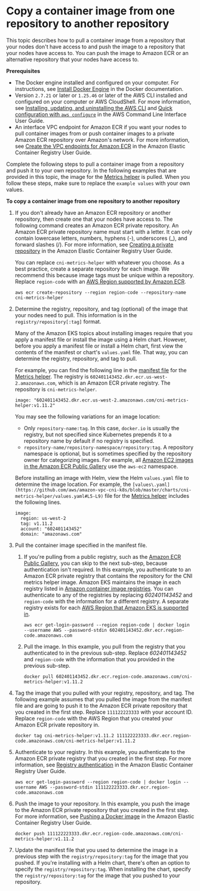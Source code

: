 # Copy a container image from one repository to another repository<a name="copy-image-to-repository"></a>

This topic describes how to pull a container image from a repository that your nodes don't have access to and push the image to a repository that your nodes have access to\. You can push the image to Amazon ECR or an alternative repository that your nodes have access to\.

**Prerequisites**
+ The Docker engine installed and configured on your computer\. For instructions, see [Install Docker Engine](https://docs.docker.com/engine/install/) in the Docker documentation\.
+ Version `2.7.21` or later or `1.25.46` or later of the AWS CLI installed and configured on your computer or AWS CloudShell\. For more information, see [Installing, updating, and uninstalling the AWS CLI](https://docs.aws.amazon.com/cli/latest/userguide/cli-chap-install.html) and [Quick configuration with `aws configure`](https://docs.aws.amazon.com/cli/latest/userguide/cli-configure-quickstart.html#cli-configure-quickstart-config) in the AWS Command Line Interface User Guide\.
+ An interface VPC endpoint for Amazon ECR if you want your nodes to pull container images from or push container images to a private Amazon ECR repository over Amazon's network\. For more information, see [Create the VPC endpoints for Amazon ECR](https://docs.aws.amazon.com/AmazonECR/latest/userguide/vpc-endpoints.html#ecr-setting-up-vpc-create) in the Amazon Elastic Container Registry User Guide\.

Complete the following steps to pull a container image from a repository and push it to your own repository\. In the following examples that are provided in this topic, the image for the [Metrics helper](cni-metrics-helper.md) is pulled\. When you follow these steps, make sure to replace the `example values` with your own values\.

**To copy a container image from one repository to another repository**

1. If you don't already have an Amazon ECR repository or another repository, then create one that your nodes have access to\. The following command creates an Amazon ECR private repository\. An Amazon ECR private repository name must start with a letter\. It can only contain lowercase letters, numbers, hyphens \(\-\), underscores \(\_\), and forward slashes \(/\)\. For more information, see [Creating a private repository](https://docs.aws.amazon.com/AmazonECR/latest/userguide/repository-create.html) in the Amazon Elastic Container Registry User Guide\. 

   You can replace `cni-metrics-helper` with whatever you choose\. As a best practice, create a separate repository for each image\. We recommend this because image tags must be unique within a repository\. Replace `region-code` with an [AWS Region supported by Amazon ECR](https://docs.aws.amazon.com/general/latest/gr/ecr.html)\. 

   ```
   aws ecr create-repository --region region-code --repository-name cni-metrics-helper
   ```

1. Determine the registry, repository, and tag \(optional\) of the image that your nodes need to pull\. This information is in the `registry/repository[:tag]` format\.

   Many of the Amazon EKS topics about installing images require that you apply a manifest file or install the image using a Helm chart\. However, before you apply a manifest file or install a Helm chart, first view the contents of the manifest or chart's `values.yaml` file\. That way, you can determine the registry, repository, and tag to pull\.

   For example, you can find the following line in the [manifest file](https://raw.githubusercontent.com/aws/amazon-vpc-cni-k8s/v1.11.2/config/master/cni-metrics-helper.yaml) for the [Metrics helper](cni-metrics-helper.md)\. The registry is `602401143452.dkr.ecr.us-west-2.amazonaws.com`, which is an Amazon ECR private registry\. The repository is `cni-metrics-helper`\.

   ```
   image: "602401143452.dkr.ecr.us-west-2.amazonaws.com/cni-metrics-helper:v1.11.2"
   ```

   You may see the following variations for an image location:
   + Only `repository-name:tag`\. In this case, `docker.io` is usually the registry, but not specified since Kubernetes prepends it to a repository name by default if no registry is specified\.
   + `repository-name/repository-namespace/repository:tag`\. A repository namespace is optional, but is sometimes specified by the repository owner for categorizing images\. For example, all [Amazon EC2 images in the Amazon ECR Public Gallery](https://gallery.ecr.aws/aws-ec2/) use the `aws-ec2` namespace\.

   Before installing an image with Helm, view the Helm `values.yaml` file to determine the image location\. For example, the `[values\.yaml](https://github.com/aws/amazon-vpc-cni-k8s/blob/master/charts/cni-metrics-helper/values.yaml#L5-L9)` file for the [Metrics helper](cni-metrics-helper.md) includes the following lines\.

   ```
   image:
     region: us-west-2
     tag: v1.11.2
     account: "602401143452"
     domain: "amazonaws.com"
   ```

1. Pull the container image specified in the manifest file\.

   1. If you're pulling from a public registry, such as the [Amazon ECR Public Gallery](https://gallery.ecr.aws/), you can skip to the next sub\-step, because authentication isn't required\. In this example, you authenticate to an Amazon ECR private registry that contains the repository for the CNI metrics helper image\. Amazon EKS maintains the image in each registry listed in [Amazon container image registries](add-ons-images.md)\. You can authenticate to any of the registries by replacing *602401143452* and `region-code` with the information for a different registry\. A separate registry exists for each [AWS Region that Amazon EKS is supported in](https://docs.aws.amazon.com/general/latest/gr/eks.html#eks_region)\.

      ```
      aws ecr get-login-password --region region-code | docker login --username AWS --password-stdin 602401143452.dkr.ecr.region-code.amazonaws.com
      ```

   1. Pull the image\. In this example, you pull from the registry that you authenticated to in the previous sub\-step\. Replace *602401143452* and `region-code` with the information that you provided in the previous sub\-step\.

      ```
      docker pull 602401143452.dkr.ecr.region-code.amazonaws.com/cni-metrics-helper:v1.11.2
      ```

1. Tag the image that you pulled with your registry, repository, and tag\. The following example assumes that you pulled the image from the manifest file and are going to push it to the Amazon ECR private repository that you created in the first step\. Replace `111122223333` with your account ID\. Replace `region-code` with the AWS Region that you created your Amazon ECR private repository in\.

   ```
   docker tag cni-metrics-helper:v1.11.2 111122223333.dkr.ecr.region-code.amazonaws.com/cni-metrics-helper:v1.11.2
   ```

1. Authenticate to your registry\. In this example, you authenticate to the Amazon ECR private registry that you created in the first step\. For more information, see [Registry authentication](https://docs.aws.amazon.com/AmazonECR/latest/userguide/Registries.html#registry_auth) in the Amazon Elastic Container Registry User Guide\.

   ```
   aws ecr get-login-password --region region-code | docker login --username AWS --password-stdin 111122223333.dkr.ecr.region-code.amazonaws.com
   ```

1. Push the image to your repository\. In this example, you push the image to the Amazon ECR private repository that you created in the first step\. For more information, see [Pushing a Docker image](https://docs.aws.amazon.com/AmazonECR/latest/userguide/docker-push-ecr-image.html) in the Amazon Elastic Container Registry User Guide\.

   ```
   docker push 111122223333.dkr.ecr.region-code.amazonaws.com/cni-metrics-helper:v1.11.2
   ```

1. Update the manifest file that you used to determine the image in a previous step with the `registry/repository:tag` for the image that you pushed\. If you're installing with a Helm chart, there's often an option to specify the `registry/repository:tag`\. When installing the chart, specify the `registry/repository:tag` for the image that you pushed to your repository\.